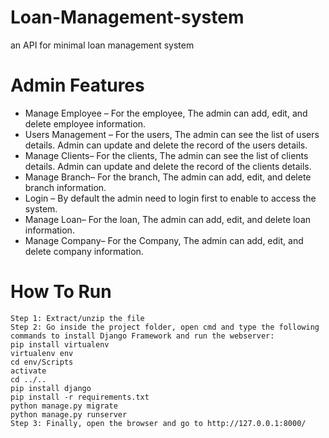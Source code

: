 # Loan-Management-system
an API for minimal loan management system
# Admin Features
- Manage Employee – For the employee, The admin can add, edit, and delete employee information.
- Users Management – For the users, The admin can see the list of users details. Admin can update and delete the record of the users details.
- Manage Clients– For the clients, The admin can see the list of clients details. Admin can update and delete the record of the clients details.
- Manage Branch– For the branch, The admin can add, edit, and delete branch information.
- Login – By default the admin need to login first to enable to access the system.
- Manage Loan– For the loan, The admin can add, edit, and delete loan information.
- Manage Company– For the Company, The admin can add, edit, and delete company information.
# How To Run 
```
Step 1: Extract/unzip the file
Step 2: Go inside the project folder, open cmd and type the following commands to install Django Framework and run the webserver:
pip install virtualenv
virtualenv env
cd env/Scripts
activate
cd ../..
pip install django
pip install -r requirements.txt
python manage.py migrate
python manage.py runserver
Step 3: Finally, open the browser and go to http://127.0.0.1:8000/
```
